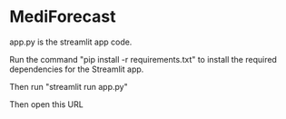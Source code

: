 # MediForecast


app.py is the streamlit app code.

Run the command "pip install -r requirements.txt" to install the required dependencies for the Streamlit app.

Then run "streamlit run app.py"

Then open this URL 
